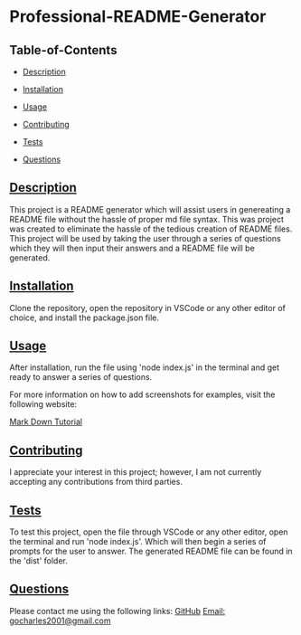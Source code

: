 
  # Professional-README-Generator
  
   
  ## Table-of-Contents
  * [Description](#description)
  * [Installation](#installation)
  * [Usage](#usage)
   
  * [Contributing](#contributing)
  * [Tests](#tests)
  * [Questions](#questions)
  
  ## [Description](#table-of-contents)
  This project is a README generator which will assist users in genereating a README file without the hassle of proper md file syntax.
  This was project was created to eliminate the hassle of the tedious creation of README files.
  This project will be used by taking the user through a series of questions which they will then input their answers and a README file will be generated.
  ## [Installation](#table-of-contents)
  Clone the repository, open the repository in VSCode or any other editor of choice, and install the package.json file.
  ## [Usage](#table-of-contents)
  After installation, run the file using 'node index.js' in the terminal and get ready to answer a series of questions.
  
  For more information on how to add screenshots for examples, visit the following website:
  
  [Mark Down Tutorial](https://agea.github.io/tutorial.md/)
  
   
  ## [Contributing](#table-of-contents)
  
  I appreciate your interest in this project; however, I am not currently accepting any contributions from third parties.
  ## [Tests](#table-of-contents)
  To test this project, open the file through VSCode or any other editor, open the terminal and run 'node index.js'. Which will then begin a series of prompts for the user to answer. The generated README file can be found in the 'dist' folder.
  ## [Questions](#table-of-contents)
  Please contact me using the following links:
  [GitHub](https://github.com/undefined)
  [Email: gocharles2001@gmail.com](mailto:gocharles2001@gmail.com)
